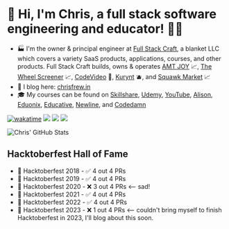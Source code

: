 # 👋 Hi, I'm Chris, a full stack software engineering and educator! 👨‍💻

- 🏭  I'm the owner & principal engineer at [Full Stack Craft](https://fullstackcraft.com), a blanket LLC which covers a variety SaaS products, applications, courses, and other products.
Full Stack Craft builds, owns & operates [AMT JOY](https://amtjoy.com) 📈, [The Wheel Screener](https://wheelscreener.com) 📈, [CodeVideo](https://codevideo.io) 🎥, [Kurynt](https://kurynt.com) 🫐, and [Squawk Market](https://squawk-market.com) 📈 
- 📝  I blog here: [chrisfrew.in](https://chrisfrew.in)
- 🎓  My courses can be found on [Skillshare](https://www.skillshare.com/user/christopherfrewin), [Udemy](https://www.udemy.com/user/chris-frewin/), [YouTube](https://www.youtube.com/channel/UCLaNEXFBI1wpGtxvGVjfHKw), [Alison](https://alison.com/profile/public/22027043/Chris%20Frewin), [Eduonix](https://www.eduonix.com/u/chris-frewin), [Educative](https://www.educative.io/profile/view/5163185537024000), [Newline](https://www.newline.co/courses/react-use-please-stay-with-react-and-typescript/welcome), and [Codedamn](https://codedamn.com/learn/mastering-bitbucket)

[![wakatime](https://wakatime.com/badge/user/1a7b5f29-2708-4091-928e-dc636095ae43.svg)](https://wakatime.com/@1a7b5f29-2708-4091-928e-dc636095ae43)
![](https://visitor-badge.glitch.me/badge?page_id=princefishthrower.princefishthrower)
![](https://img.shields.io/youtube/channel/views/UCLaNEXFBI1wpGtxvGVjfHKw?label=Full%20Stack%20Craft%20YouTube%20Views&style=social)
![](https://img.shields.io/youtube/channel/subscribers/UCLaNEXFBI1wpGtxvGVjfHKw?label=Full%20Stack%20Craft%20YouTube%20Subscribers&style=social)

![Chris' GitHub Stats](https://github-readme-stats.vercel.app/api/?username=princefishthrower&show_icons=true&title_color=f92672&icon_color=00FFFF&text_color=9f9f9f&bg_color=1A1A1A)

## Hacktoberfest Hall of Fame
- 🎃 Hacktoberfest 2018 - ✅ 4 out 4 PRs
- 🎃 Hacktoberfest 2019 - ✅ 4 out 4 PRs
- 🎃 Hacktoberfest 2020 - ❌ 3 out 4 PRs <-- sad!
- 🎃 Hacktoberfest 2021 - ✅ 4 out 4 PRs
- 🎃 Hacktoberfest 2022 - ✅ 4 out 4 PRs
- 🎃 Hacktoberfest 2023 - ❌ 1 out 4 PRs <-- couldn't bring myself to finish Hacktoberfest in 2023, I'll blog about this soon.

